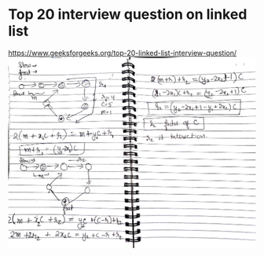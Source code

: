 # Top 20 interview question on linked list

https://www.geeksforgeeks.org/top-20-linked-list-interview-question/
![Leetcode graph](../../resources/floyd_cycle_detection.jpg)